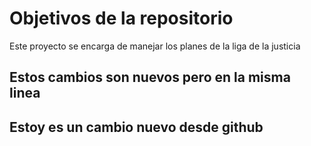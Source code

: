 # Objetivos de la repositorio

Este proyecto se encarga de manejar los planes de la liga de la justicia


## Estos cambios son nuevos pero en la misma linea

## Estoy es un cambio nuevo desde github
